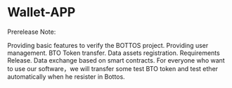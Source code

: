 # Wallet-APP

Prerelease Note:

Providing basic features to verify the BOTTOS project.
Providing user management.
BTO Token transfer.
Data assets registration.
Requirements Release.
Data exchange based on smart contracts.
For everyone who want  to use our software，we will transfer some test BTO token and test ether automatically when he resister in Bottos.
